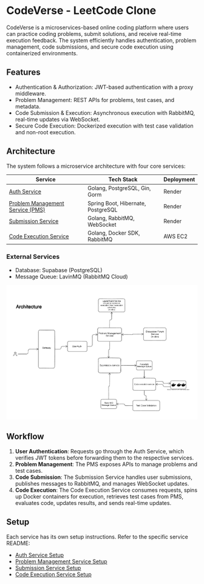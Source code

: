 # CodeVerse - LeetCode Clone

CodeVerse is a microservices-based online coding platform where users can practice coding problems, submit solutions, and receive real-time execution feedback. The system efficiently handles authentication, problem management, code submissions, and secure code execution using containerized environments.

## Features

- Authentication & Authorization: JWT-based authentication with a proxy middleware.
- Problem Management: REST APIs for problems, test cases, and metadata.
- Code Submission & Execution: Asynchronous execution with RabbitMQ, real-time updates via WebSocket.
- Secure Code Execution: Dockerized execution with test case validation and non-root execution.

## Architecture

The system follows a microservice architecture with four core services:

| Service | Tech Stack | Deployment |
|---------|-----------|------------|
| [Auth Service](auth-service/README.md) | Golang, PostgreSQL, Gin, Gorm | Render |
| [Problem Management Service (PMS)](pms-service/README.md) | Spring Boot, Hibernate, PostgreSQL | Render |
| [Submission Service](submission-service/README.md) | Golang, RabbitMQ, WebSocket | Render |
| [Code Execution Service](code-execution-service/README.md) | Golang, Docker SDK, RabbitMQ | AWS EC2 |

### External Services
- Database: Supabase (PostgreSQL)
- Message Queue: LavinMQ (RabbitMQ Cloud)

![alt text](image.png)

## Workflow

1. **User Authentication**: Requests go through the Auth Service, which verifies JWT tokens before forwarding them to the respective services.
2. **Problem Management**: The PMS exposes APIs to manage problems and test cases.
3. **Code Submission**: The Submission Service handles user submissions, publishes messages to RabbitMQ, and manages WebSocket updates.
4. **Code Execution**: The Code Execution Service consumes requests, spins up Docker containers for execution, retrieves test cases from PMS, evaluates code, updates results, and sends real-time updates.

## Setup

Each service has its own setup instructions. Refer to the specific service README:
- [Auth Service Setup](auth-service/README.md)
- [Problem Management Service Setup](pms-service/README.md)
- [Submission Service Setup](submission-service/README.md)
- [Code Execution Service Setup](code-execution-service/README.md)

